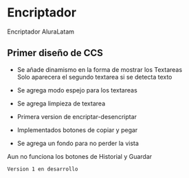 # Encriptador
Encriptador AluraLatam  

## Primer diseño de CCS


- Se añade dinamismo en la forma de mostrar los Textareas  
Solo aparecera el segundo textarea si se detecta texto
- Se agrega modo espejo para los textareas
- Se agrega limpieza de textarea

- Primera version de encriptar-desencriptar
- Implementados botones de copiar y pegar
- Se agrega un fondo para no perder la vista


Aun no funciona los botones de Historial y Guardar


```Version 1 en desarrollo```  

